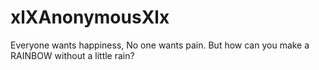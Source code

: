 # xlXAnonymousXlx
Everyone wants happiness, No one wants pain. But how can you make a RAINBOW without a little rain?
